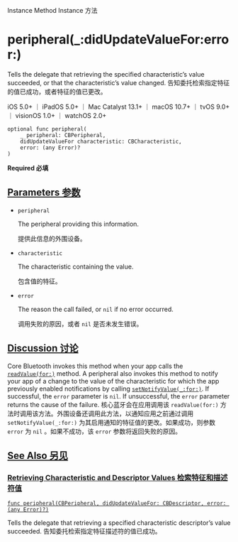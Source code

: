 Instance Method Instance 方法

# peripheral(_:didUpdateValueFor:error:) 

Tells the delegate that retrieving the specified characteristic’s value succeeded, or that the characteristic’s value changed.
告知委托检索指定特征的值已成功，或者特征的值已更改。

iOS 5.0+ ｜ iPadOS 5.0+ ｜ Mac Catalyst 13.1+ ｜ macOS 10.7+ ｜ tvOS 9.0+ ｜ visionOS 1.0+ ｜ watchOS 2.0+ 

```
optional func peripheral(
    _ peripheral: CBPeripheral,
    didUpdateValueFor characteristic: CBCharacteristic,
    error: (any Error)?
)
```

**Required 必填**



## [Parameters 参数](https://developer.apple.com/documentation/corebluetooth/cbperipheraldelegate/peripheral(_:didupdatevaluefor:error:)-1xyna#parameters)

- `peripheral`

  The peripheral providing this information. 

  提供此信息的外围设备。

- `characteristic`

  The characteristic containing the value. 

  包含值的特征。

- `error`

  The reason the call failed, or `nil` if no error occurred.

   调用失败的原因，或者 `nil` 是否未发生错误。

  

## [Discussion 讨论](https://developer.apple.com/documentation/corebluetooth/cbperipheraldelegate/peripheral(_:didupdatevaluefor:error:)-1xyna#Discussion)

Core Bluetooth invokes this method when your app calls the [`readValue(for:)`](https://developer.apple.com/documentation/corebluetooth/cbperipheral/readvalue(for:)-6u2kr) method. A peripheral also invokes this method to notify your app of a change to the value of the characteristic for which the app previously enabled notifications by calling [`setNotifyValue(_:for:)`](https://developer.apple.com/documentation/corebluetooth/cbperipheral/setnotifyvalue(_:for:)). If successful, the `error` parameter is `nil`. If unsuccessful, the `error` parameter returns the cause of the failure.
核心蓝牙会在应用调用该 `readValue(for:)` 方法时调用该方法。外围设备还调用此方法，以通知应用之前通过调用 `setNotifyValue(_:for:)` 为其启用通知的特征值的更改。如果成功，则参数 `error` 为 `nil` 。如果不成功，该 `error` 参数将返回失败的原因。



## [See Also 另见](https://developer.apple.com/documentation/corebluetooth/cbperipheraldelegate/peripheral(_:didupdatevaluefor:error:)-1xyna#see-also)

### [Retrieving Characteristic and Descriptor Values 检索特征和描述符值](https://developer.apple.com/documentation/corebluetooth/cbperipheraldelegate/peripheral(_:didupdatevaluefor:error:)-1xyna#Retrieving-Characteristic-and-Descriptor-Values)

[`func peripheral(CBPeripheral, didUpdateValueFor: CBDescriptor, error: (any Error)?)`](https://developer.apple.com/documentation/corebluetooth/cbperipheraldelegate/peripheral(_:didupdatevaluefor:error:)-1t3wm)

Tells the delegate that retrieving a specified characteristic descriptor’s value succeeded.
告知委托检索指定特征描述符的值已成功。

